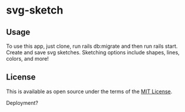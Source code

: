 # svg-sketch

## Usage
To use this app, just clone, run rails db:migrate and then run rails start. Create and save svg sketches. Sketching options include shapes, lines, colors, and more!

## License

This is available as open source under the terms of the [MIT License](https://opensource.org/licenses/MIT).

Deployment?
